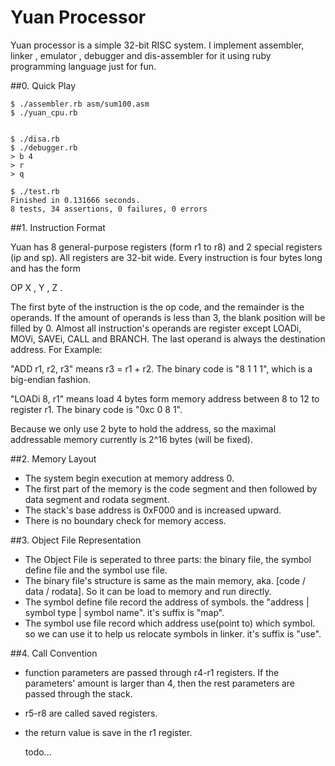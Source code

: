 Yuan Processor
==========

Yuan processor is a simple 32-bit RISC system. I implement assembler, linker , emulator , debugger and dis-assembler for it using ruby programming language just for fun.


##0. Quick Play

    $ ./assembler.rb asm/sum100.asm
    $ ./yuan_cpu.rb


    $ ./disa.rb
    $ ./debugger.rb
    > b 4
    > r
    > q

    $ ./test.rb
	Finished in 0.131666 seconds.
	8 tests, 34 assertions, 0 failures, 0 errors


##1. Instruction Format

Yuan has 8 general-purpose registers (form r1 to r8) and 2 special registers (ip and sp). All registers are 32-bit wide. Every instruction is four bytes long and has the form

OP X , Y , Z .

The first byte of the instruction is the op code, and the remainder is the operands. If the amount of operands is less than 3, the blank position will be filled by 0. Almost all instruction's operands are register except LOADi, MOVi, SAVEi, CALL and BRANCH. The last operand is always the destination address. For Example:

"ADD r1, r2, r3" means r3 = r1 + r2. The binary code is "8 1 1 1", which is a big-endian fashion.

"LOADi 8, r1"  means load 4 bytes form memory address between 8 to 12 to register r1. The binary code is "0xc 0 8 1". 

Because we only use 2 byte to hold the address, so the maximal addressable memory currently is 2^16 bytes (will be fixed).



##2. Memory Layout

* The system begin execution at memory address 0.
* The first part of the memory is the code segment and then followed by data segment and rodata segment.
* The stack's base address is 0xF000 and is increased upward.
* There is no boundary check for memory access. 


##3. Object File Representation

* The Object File is seperated to three parts: the binary file, the symbol define file and the symbol use file.
* The binary file's structure is same as the main memory, aka. [code / data / rodata]. So it can be load to memory and run directly. 
* The symbol define file record the address of symbols. the "address | symbol type | symbol name". it's suffix is "map".
* The symbol use file record which address use(point to) which symbol. so we can use it to help us relocate symbols in linker. it's suffix is "use".


##4. Call Convention

* function parameters are passed through r4-r1 registers. If the parameters' amount is larger than 4, then the rest parameters are passed through the stack.
* r5-r8 are called saved registers.
* the return value is save in the r1 register.


	todo...